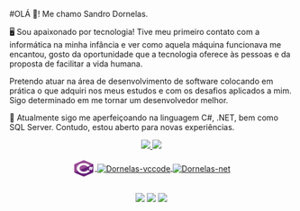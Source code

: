 #OLÁ 👋! Me chamo Sandro Dornelas.

:desktop_computer: Sou apaixonado por tecnologia! Tive meu primeiro contato com a informática na minha infância e ver como aquela máquina funcionava me encantou, gosto da oportunidade que a tecnologia oferece às pessoas e da proposta de facilitar a vida humana.

Pretendo atuar na área de desenvolvimento de software colocando em prática o que adquiri nos meus estudos e com os desafios aplicados a mim. Sigo determinado em me tornar um desenvolvedor melhor.
 
:100: Atualmente sigo me aperfeiçoando na linguagem C#, .NET, bem como SQL Server. Contudo, estou aberto para novas experiências.


<div align="center">
  <a href="https://github.com/S-Dornelas">
  <img height="180em" src="https://github-readme-stats.vercel.app/api?username=S-Dornelas&show_icons=true&theme=dark&include_all_commits=true&count_private=true"/>
  <img height="180em" src="https://github-readme-stats.vercel.app/api/top-langs/?username=S-Dornelas&layout=compact&langs_count=7&theme=dark"/>
</div>

<div align="center" style="display: inline_block" ><br>
  <img align="center" alt="Dornelas-Csharp" height="30" width="40" src="https://raw.githubusercontent.com/devicons/devicon/master/icons/csharp/csharp-original.svg">
  <img align="center" alt="Dornelas-vccode" height="30" width="40" <img src="https://cdn.jsdelivr.net/gh/devicons/devicon/icons/vscode/vscode-original.svg"/>
  <img align="center" alt="Dornelas-net" height="30" width="40" <img src="https://cdn.jsdelivr.net/gh/devicons/devicon/icons/dot-net/dot-net-original.svg"/>
</div>

##

<div align="center"> 
  <a href="https://discord.com/channels/@me" target="_blank"><img src="https://img.shields.io/badge/Discord-7289DA?style=for-the-badge&logo=discord&logoColor=white" target="_blank"></a> 
  <a href = "mailto:sandrodornelas.sd@gmail.com"><img src="https://img.shields.io/badge/Gmail-D14836?style=for-the-badge&logo=gmail&logoColor=white" target="_blank"></a>
  <a href="https://www.linkedin.com/in/sandrodornelas" target="_blank"><img src="https://img.shields.io/badge/-LinkedIn-%230077B5?style=for-the-badge&logo=linkedin&logoColor=white" target="_blank"></a> 
</div>
